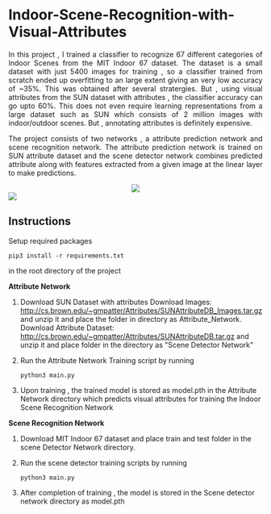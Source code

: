 # Indoor-Scene-Recognition-with-Visual-Attributes

<p align="justify">In this project , I trained a classifier to recognize 67 different categories of Indoor Scenes from the MIT Indoor 67 dataset. The dataset is a small dataset with just 5400 images for training , so a classifier trained from scratch ended up overfitting to an large extent giving an very low accuracy of ~35%. This was obtained after several stratergies. But , using visual attributes from the SUN dataset with attributes , the classifier accuracy can go upto 60%. This does not even require learning representations from a large dataset such as SUN which consists of 2 million images with indoor/outdoor scenes. But , annotating attributes is definitely expensive. </p>

<p align="justify">The project consists of two networks , a attribute prediction network and scene recognition network. The attribute prediction network is trained on SUN attribute dataset and the scene detector network combines predicted attribute along with features extracted from a given image at the linear layer to make predictions.</p>

<center>
<img src="http://web.mit.edu/torralba/www/allIndoors.jpg"></img>
</center>
<img src="http://cs.brown.edu/~gmpatter/website_imgs/pca2D_w_nn.jpg"></img>


<h2>Instructions</h2>

Setup required packages 

```pip3 install -r requirements.txt```
   
in the root directory of the project 

<b>Attribute Network</b>

1. Download SUN Dataset with attributes
   Download Images: http://cs.brown.edu/~gmpatter/Attributes/SUNAttributeDB_Images.tar.gz and unzip it
   and place the folder  in directory as Attribute_Network. 
   Download Attribute Dataset: http://cs.brown.edu/~gmpatter/Attributes/SUNAttributeDB.tar.gz and unzip it 
   and place folder in the directory as "Scene Detector Network"
   
2. Run the Attribute Network Training script by running 

   ``` python3 main.py ```
   
3. Upon training , the trained model is stored as model.pth in the Attribute Network directory which predicts
   visual attributes for training the Indoor Scene Recognition Network
   
   
<b>Scene Recognition Network</b>

1. Download MIT Indoor 67 dataset and place train and test folder in the scene Detector Network
   directory.
   
2. Run the scene detector training scripts by running

   ```python3 main.py```

3. After completion of training , the model is stored in the Scene detector network directory as 
   model.pth
